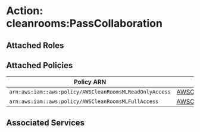 # Action: cleanrooms:PassCollaboration

## Attached Roles

## Attached Policies

| Policy ARN | Policy Name |
|------------|-------------|
| `arn:aws:iam::aws:policy/AWSCleanRoomsMLReadOnlyAccess` | [AWSCleanRoomsMLReadOnlyAccess](../policies.md#awscleanroomsmlreadonlyaccess) |
| `arn:aws:iam::aws:policy/AWSCleanRoomsMLFullAccess` | [AWSCleanRoomsMLFullAccess](../policies.md#awscleanroomsmlfullaccess) |

## Associated Services

